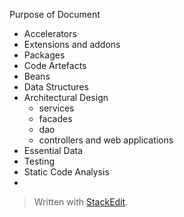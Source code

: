 Purpose of Document

 - Accelerators
 - Extensions and addons
 - Packages
 - Code Artefacts
 - Beans
 - Data Structures
 - Architectural Design
	 - services 
	 - facades 
	 - dao
	 - controllers and web applications
 - Essential Data
 - Testing
 - Static Code Analysis
 - 

> Written with [StackEdit](https://stackedit.io/).
<!--stackedit_data:
eyJoaXN0b3J5IjpbLTEyNDA1NDY5NDksLTM0OTY1NjgyMywtOD
kyNzMwNjU5XX0=
-->